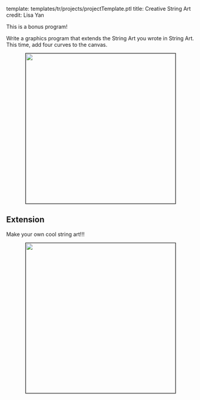 template: templates/tr/projects/projectTemplate.ptl
title: Creative String Art
credit: Lisa Yan

This is a bonus program!

Write a graphics program that extends the String Art you wrote in String Art. This time, add four curves to the canvas.

<center>
  <img style="width:400px; border: 1px solid black;" src="{{pathToRoot}}img/projects/creativeStringArt/corners.png">
</center>

## Extension
Make your own cool string art!!!

<center>
  <img style="width:400px; border: 1px solid black" src="{{pathToRoot}}img/projects/creativeStringArt/customfancy.png">
</center>
